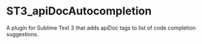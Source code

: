 ST3_apiDocAutocompletion
========================

A plugin for Sublime Text 3 that adds apiDoc tags to list of code completion suggestions.